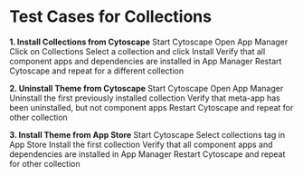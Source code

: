 # Test Cases for Collections

**1. Install Collections from Cytoscape**
Start Cytoscape
Open App Manager
Click on Collections
Select a collection and click Install
Verify that all component apps and dependencies are installed in App Manager
Restart Cytoscape and repeat for a different collection

**2. Uninstall Theme from Cytoscape**
Start Cytoscape
Open App Manager
Uninstall the first previously installed collection
Verify that meta-app has been uninstalled, but not component apps
Restart Cytoscape and repeat for other collection

**3. Install Theme from App Store**
Start Cytoscape
Select collections tag in App Store
Install the first collection
Verify that all component apps and dependencies are installed in App Manager
Restart Cytoscape and repeat for other collection
